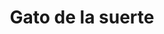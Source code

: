---
title: Gato de la suerte
date: 
draft: false

# descripcion
description : Dije de plata

materials: Plata 925

color: Plateado

dimensions: 1cm x 2cm

code: 02-14-0174

type: "Dijes"

categories: []

# Images
# first image will be shown in the product page
images:
  # - image: "images/path_to_image"
  # La ubicacion de las imagenes es imagenes/Dijes/Dijes.Plata/02-14-0174-gato-de-la-suerte
  - image: "./images/dijes/plata/02-14-0174-gato-de-la-suerte.JPG"
---
